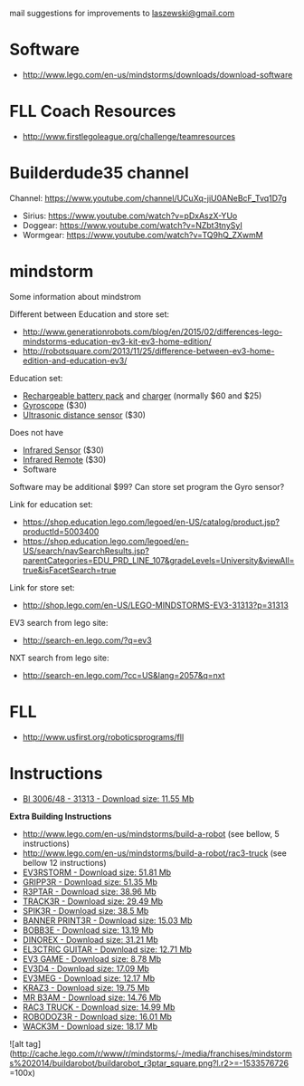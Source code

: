 mail suggestions for improvements to <laszewski@gmail.com>

Software
========

-   <http://www.lego.com/en-us/mindstorms/downloads/download-software>

FLL Coach Resources
===================

-   <http://www.firstlegoleague.org/challenge/teamresources>

Builderdude35 channel
=====================

Channel: <https://www.youtube.com/channel/UCuXq-jiU0ANeBcF_Tvq1D7g>

-   Sirius: <https://www.youtube.com/watch?v=pDxAszX-YUo>
-   Doggear: <https://www.youtube.com/watch?v=NZbt3tnySyI>
-   Wormgear: <https://www.youtube.com/watch?v=TQ9hQ_ZXwmM>

mindstorm
=========

Some information about mindstrom

Different between Education and store set:

-   <http://www.generationrobots.com/blog/en/2015/02/differences-lego-mindstorms-education-ev3-kit-ev3-home-edition/>
-   <http://robotsquare.com/2013/11/25/difference-between-ev3-home-edition-and-education-ev3/>

Education set:

-   [Rechargeable battery
    pack](https://shop.education.lego.com/legoed/en-US/catalog/product.jsp?productId=5003400)
    and
    [charger](http://shop.lego.com/en-US/LEGO-Power-Functions-Transformer-Charger-10VDC-8887)
    (normally \$60 and \$25)
-   [Gyroscope](http://shop.lego.com/en-US/EV3-Gyro-Sensor-45505) (\$30)
-   [Ultrasonic distance
    sensor](http://shop.lego.com/en-US/EV3-Ultrasonic-Sensor-45504)
    (\$30)

Does not have

-   [Infrared
    Sensor](http://shop.lego.com/en-US/EV3-Infrared-Sensor-45509) (\$30)
-   [Infrared
    Remote](http://shop.lego.com/en-US/EV3-Infrared-Beacon-45508) (\$30)
-   Software

Software may be additional \$99? Can store set program the Gyro sensor?

Link for education set:

-   <https://shop.education.lego.com/legoed/en-US/catalog/product.jsp?productId=5003400>
-   <https://shop.education.lego.com/legoed/en-US/search/navSearchResults.jsp?parentCategories=EDU_PRD_LINE_107&gradeLevels=University&viewAll=true&isFacetSearch=true>

Link for store set:

-   <http://shop.lego.com/en-US/LEGO-MINDSTORMS-EV3-31313?p=31313>

EV3 search from lego site:

-   <http://search-en.lego.com/?q=ev3>

NXT search from lego site:

-   <http://search-en.lego.com/?cc=US&lang=2057&q=nxt>

FLL
===

-   <http://www.usfirst.org/roboticsprograms/fll>

Instructions
============

-   [BI 3006/48 - 31313 - Download size: 11.55
    Mb](http://cache.lego.com/bigdownloads/buildinginstructions/6124045.pdf)

**Extra Building Instructions**

-   <http://www.lego.com/en-us/mindstorms/build-a-robot> (see bellow, 5
    instructions)
-   <http://www.lego.com/en-us/mindstorms/build-a-robot/rac3-truck> (see
    bellow 12 instructions)
-   [EV3RSTORM - Download size: 51.81
    Mb](http://cache.lego.com/r/service/-/media/franchises/mindstorms%202014/downloads/bi/ev3rstorm.pdf?l.r2=-812282288)
-   [GRIPP3R - Download size: 51.35
    Mb](http://cache.lego.com/r/service/-/media/franchises/mindstorms%202014/downloads/bi/gripp3r.pdf?l.r2=-1273607663)
-   [R3PTAR - Download size: 38.96
    Mb](http://cache.lego.com/r/service/-/media/franchises/mindstorms%202014/downloads/bi/r3ptar.pdf?l.r2=-750190437)
-   [TRACK3R - Download size: 29.49
    Mb](http://cache.lego.com/r/service/-/media/franchises/mindstorms%202014/downloads/bi/track3r.pdf?l.r2=646082317)
-   [SPIK3R - Download size: 38.5
    Mb](http://cache.lego.com/r/service/-/media/franchises/mindstorms%202014/downloads/bi/spik3r.pdf?l.r2=1362565852)
-   [BANNER PRINT3R - Download size: 15.03
    Mb](http://cache.lego.com/r/service/-/media/franchises/mindstorms%202014/downloads/bi/banner%20print3r.pdf?l.r2=1180983804)
-   [BOBB3E - Download size: 13.19
    Mb](http://cache.lego.com/r/service/-/media/franchises/mindstorms%202014/downloads/bi/bobb3e.pdf?l.r2=-710951428)
-   [DINOREX - Download size: 31.21
    Mb](http://cache.lego.com/r/service/-/media/franchises/mindstorms%202014/downloads/bi/dinor3x.pdf?l.r2=-538188297)
-   [EL3CTRIC GUITAR - Download size: 12.71
    Mb](http://cache.lego.com/r/service/-/media/franchises/mindstorms%202014/downloads/bi/el3ctric%20guitar.pdf?l.r2=1702617083)
-   [EV3 GAME - Download size: 8.78
    Mb](http://cache.lego.com/r/service/-/media/franchises/mindstorms%202014/downloads/bi/ev3game.pdf?l.r2=-2067649205)
-   [EV3D4 - Download size: 17.09
    Mb](http://cache.lego.com/r/service/-/media/franchises/mindstorms%202014/downloads/bi/ev3d4.pdf?l.r2=-826503237)
-   [EV3MEG - Download size: 12.17
    Mb](http://cache.lego.com/r/service/-/media/franchises/mindstorms%202014/downloads/bi/ev3meg.pdf?l.r2=-2038714027)
-   [KRAZ3 - Download size: 19.75
    Mb](http://cache.lego.com/r/service/-/media/franchises/mindstorms%202014/downloads/bi/kraz3.pdf?l.r2=1532047354)
-   [MR B3AM - Download size: 14.76
    Mb](http://cache.lego.com/r/service/-/media/franchises/mindstorms%202014/downloads/bi/mr-b3am.pdf?l.r2=158931146)
-   [RAC3 TRUCK - Download size: 14.99
    Mb](http://cache.lego.com/r/service/-/media/franchises/mindstorms%202014/downloads/bi/rac3%20truck.pdf?l.r2=-658589770)
-   [ROBODOZ3R - Download size: 16.01
    Mb](http://cache.lego.com/r/service/-/media/franchises/mindstorms%202014/downloads/bi/robodoz3r.pdf?l.r2=758395920)
-   [WACK3M - Download size: 18.17
    Mb](http://cache.lego.com/r/service/-/media/franchises/mindstorms%202014/downloads/bi/wack3m.pdf?l.r2=-1537718406)

![alt tag](http://cache.lego.com/r/www/r/mindstorms/-/media/franchises/mindstorms%202014/buildarobot/buildarobot_r3ptar_square.png?l.r2>=-1533576726 =100x)
